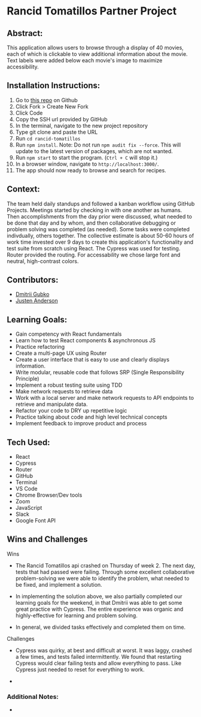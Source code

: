 # Rancid Tomatillos Partner Project
## Abstract:
This application allows users to browse through a display of 40 movies, each of which is clickable to view additional information about the movie. Text labels were added below each movie's image to maximize accessibility. 

## Installation Instructions:
1. Go to [this repo](https://github.com/dgubko/rancid-tomatillos) on Github
2. Click Fork > Create New Fork
3. Click Code
4. Copy the SSH url provided by GitHub
5. In the terminal, navigate to the new project repository
6. Type git clone and paste the URL
7. Run `cd rancid-tomatillos`
8. Run `npm install`. Note: Do not run `npm audit fix --force`. This will update to the latest version of packages, which are not wanted. 
9. Run `npm start` to start the program. (`Ctrl + C` will stop it.)
10. In a browser window, navigate to `http://localhost:3000/`.
11. The app should now ready to browse and search for recipes.  

## Context:
The team held daily standups and followed a kanban workflow using GitHub Projects. Meetings started by checking in with one another as humans. Then accomplishments from the day prior were discussed, what needed to be done that day and by whom, and then collaborative debugging or problem solving was completed (as needed). Some tasks were completed indivdually, others together. The collective estimate is about 50-60 hours of work time invested over 9 days to create this application's functionality and test suite from scratch using React. The Cypress was used for testing. Router provided the routing.
For accessability we chose large font and neutral, high-contrast colors.

## Contributors:
- [Dmitrii Gubko](https://github.com/dgubko)
- [Justen Anderson](https://github.com/justenanderson-commits)

## Learning Goals:
- Gain competency with React fundamentals
- Learn how to test React components & asynchronous JS
- Practice refactoring
- Create a multi-page UX using Router
- Create a user interface that is easy to use and clearly displays information.
- Write modular, reusable code that follows SRP (Single Responsibility Principle)
- Implement a robust testing suite using TDD
- Make network requests to retrieve data
- Work with a local server and make network requests to API endpoints to retrieve and manipulate data.
- Refactor your code to DRY up repetitive logic
- Practice talking about code and high level technical concepts
- Implement feedback to improve product and process

## Tech Used:
- React
- Cypress
- Router
- GitHub
- Terminal
- VS Code
- Chrome Browser/Dev tools
- Zoom
- JavaScript
- Slack
- Google Font API

## Wins and Challenges
Wins
- The Rancid Tomatillos api crashed on Thursday of week 2. The next day, tests that had passed were failing. Through some excellent collaborative problem-solving we were able to identify the problem, what needed to be fixed, and implement a solution. 

- In implementing the solution above, we also partially completed our learning goals for the weekend, in that Dmitrii was able to get some great practice with Cypress. The entire experience was organic and highly-effective for learning and problem solving.

- In general, we divided tasks effectively and completed them on time.

Challenges
- Cypress was quirky, at best and difficult at worst. It was laggy, crashed a few times, and tests failed intermittently. We found that restarting Cypress would clear failing tests and allow everything to pass. Like Cypress just needed to reset for everything to work.

- 

### Additional Notes:
- 
